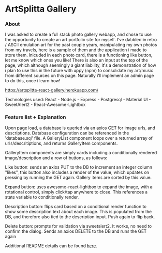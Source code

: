 # ArtSplitta Gallery 



### About 

I was asked to create a full stack photo gallery webapp, and chose to use the opportunity to create an art portfolio site for myself. 
I've dabbled in retro / ASCII emulation art for the past couple years, manipulating my own photos from my travels, here is a sample of them and the application i made to store them. 
Inlcuded in each photo card, there is a functioning like button, let me know which ones you like!
There is also an input at the top of the page, which although seemingly a giant liability, it's a demonstration of how i plan to use this in the future with uppy (npm) to consolidate my art/music from different sources on this page. Naturally i'll implement an admin page to do this, once i learn how!

https://artsplitta-react-gallery.herokuapp.com/

Technologies used: React - Node.js - Express - Postgresql - Material UI - SweetAlert2 - React-Awesome-Lightbox


### Feature list + Explanation

Upon page load, a database is queried via an axios GET for image urls, and descriptions. Database configuration can be referenced in the 'database.sql' file.
A GalleryList component loops over a returned array of urls/descritiptions, and returns GalleryItem components.  

GalleryItem components are simply cards including a conditionally rendered image/description and a row of buttons, as follows:  
  
Like button: sends an axios PUT to the DB to increment an integer column "likes", this button also includes a render of the value, which updates on pressing by running the GET again. Gallery items are sorted by this value.  
  
Expand button: uses awesome-react-lightbox to expand the image, with a rotational control, simply click/tap anywhere to close. This references a state variable to conditionally render.  
  
Description button: flips card based on a conditional render function to show some description text about each image. This is populated from the DB, and therefore also tied to the description input. Push again to flip back.  
  
Delete button: prompts for validation via sweetalert2. It works, no need to confirm the dialog. Sends an axios DELETE to the DB and runs the GET again  





Additional README details can be found [here](https://github.com/PrimeAcademy/readme-template/blob/master/README.md).
